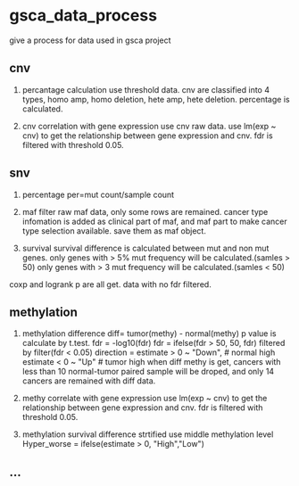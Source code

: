 # gsca_data_process
give a process for data used in gsca project
## cnv
1. percantage calculation use threshold data.
cnv are classified into 4 types, homo amp, homo deletion, hete amp, hete deletion. percentage is calculated.

2. cnv correlation with gene expression use cnv raw data.
use lm(exp ~ cnv) to get the relationship between gene expression and cnv.
fdr is filtered with threshold 0.05. 

## snv
1. percentage
per=mut count/sample count

2. maf
filter raw maf data, only some rows are remained.
cancer type infomation is added as clinical part of maf, and maf part to make cancer type selection available.
save them as maf object.

3. survival
survival difference is calculated between mut and non mut genes.
only genes with > 5% mut frequency will be calculated.(samles > 50)
only genes with > 3 mut frequency will be calculated.(samles < 50)

coxp and logrank p are all get.
data with no fdr filtered.

## methylation
1. methylation difference
diff= tumor(methy) - normal(methy)
p value is calculate by t.test.
fdr = -log10(fdr)
fdr = ifelse(fdr > 50, 50, fdr)
filtered by filter(fdr < 0.05)
direction = estimate > 0 ~ "Down", # normal high
        estimate < 0 ~ "Up" # tumor high
when diff methy is get, cancers with less than 10 normal-tumor paired sample will be droped, and only 14 cancers are remained with diff data.


2. methy correlate with gene expression
use lm(exp ~ cnv) to get the relationship between gene expression and cnv.
fdr is filtered with threshold 0.05.

3. methylation survival difference
strtified use middle methylation level
Hyper_worse = ifelse(estimate > 0,  "High","Low")
## ...

